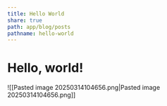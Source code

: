 ```yaml
---
title: Hello World
share: true
path: app/blog/posts
pathname: hello-world
---
```


# Hello, world!

![[Pasted image 20250314104656.png|Pasted image 20250314104656.png]]